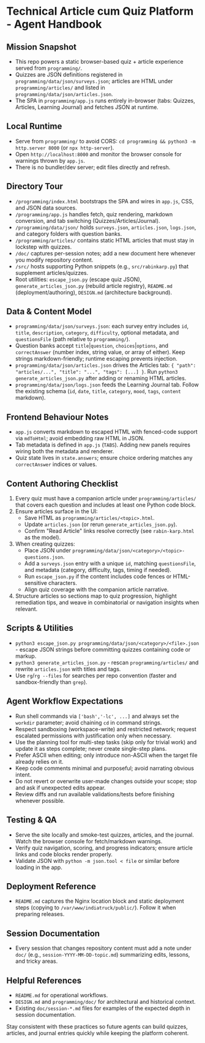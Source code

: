 # Technical Article cum Quiz Platform - Agent Handbook

## Mission Snapshot
- This repo powers a static browser-based quiz + article experience served from `programming/`.
- Quizzes are JSON definitions registered in `programming/data/json/surveys.json`; articles are HTML under `programming/articles/` and listed in `programming/data/json/articles.json`.
- The SPA in `programming/app.js` runs entirely in-browser (tabs: Quizzes, Articles, Learning Journal) and fetches JSON at runtime.

## Local Runtime
- Serve from `programming/` to avoid CORS: `cd programming && python3 -m http.server 8000` (or `npx http-server`).
- Open `http://localhost:8000` and monitor the browser console for warnings thrown by `app.js`.
- There is no bundler/dev server; edit files directly and refresh.

## Directory Tour
- `/programming/index.html` bootstraps the SPA and wires in `app.js`, CSS, and JSON data sources.
- `/programming/app.js` handles fetch, quiz rendering, markdown conversion, and tab switching (Quizzes/Articles/Journal).
- `/programming/data/json/` holds `surveys.json`, `articles.json`, `logs.json`, and category folders with question banks.
- `/programming/articles/` contains static HTML articles that must stay in lockstep with quizzes.
- `/doc/` captures per-session notes; add a new document here whenever you modify repository content.
- `/src/` hosts supporting Python snippets (e.g., `src/rabinkarp.py`) that supplement articles/quizzes.
- Root utilities: `escape_json.py` (escape quiz JSON), `generate_articles_json.py` (rebuild article registry), `README.md` (deployment/authoring), `DESIGN.md` (architecture background).

## Data & Content Model
- `programming/data/json/surveys.json`: each survey entry includes `id`, `title`, `description`, `category`, `difficulty`, optional metadata, and `questionsFile` (path relative to `programming/`).
- Question banks accept `title`|`question`, `choices`|`options`, and `correctAnswer` (number index, string value, or array of either). Keep strings markdown-friendly; runtime escaping prevents injection.
- `programming/data/json/articles.json` drives the Articles tab: `{ "path": "articles/...", "title": "...", "tags": [...] }`. Run `python3 generate_articles_json.py` after adding or renaming HTML articles.
- `programming/data/json/logs.json` feeds the Learning Journal tab. Follow the existing schema (`id`, `date`, `title`, `category`, `mood`, `tags`, `content` markdown).

## Frontend Behaviour Notes
- `app.js` converts markdown to escaped HTML with fenced-code support via `mdToHtml`; avoid embedding raw HTML in JSON.
- Tab metadata is defined in `app.js` (`TABS`). Adding new panels requires wiring both the metadata and renderer.
- Quiz state lives in `state.answers`; ensure choice ordering matches any `correctAnswer` indices or values.

## Content Authoring Checklist
1. Every quiz must have a companion article under `programming/articles/` that covers each question and includes at least one Python code block.
2. Ensure articles surface in the UI:
   - Save HTML as `programming/articles/<topic>.html`.
   - Update `articles.json` (or rerun `generate_articles_json.py`).
   - Confirm "Read Article" links resolve correctly (see `rabin-karp.html` as the model).
3. When creating quizzes:
   - Place JSON under `programming/data/json/<category>/<topic>-questions.json`.
   - Add a `surveys.json` entry with a unique `id`, matching `questionsFile`, and metadata (category, difficulty, tags, timing if needed).
   - Run `escape_json.py` if the content includes code fences or HTML-sensitive characters.
   - Align quiz coverage with the companion article narrative.
4. Structure articles so sections map to quiz progression, highlight remediation tips, and weave in combinatorial or navigation insights when relevant.

## Scripts & Utilities
- `python3 escape_json.py programming/data/json/<category>/<file>.json` - escape JSON strings before committing quizzes containing code or markup.
- `python3 generate_articles_json.py` - rescan `programming/articles/` and rewrite `articles.json` with titles and tags.
- Use `rg`/`rg --files` for searches per repo convention (faster and sandbox-friendly than `grep`).

## Agent Workflow Expectations
- Run shell commands via `['bash','-lc', ...]` and always set the `workdir` parameter; avoid chaining `cd` in command strings.
- Respect sandboxing (workspace-write) and restricted network; request escalated permissions with justification only when necessary.
- Use the planning tool for multi-step tasks (skip only for trivial work) and update it as steps complete; never create single-step plans.
- Prefer ASCII when editing; only introduce non-ASCII when the target file already relies on it.
- Keep code comments minimal and purposeful; avoid narrating obvious intent.
- Do not revert or overwrite user-made changes outside your scope; stop and ask if unexpected edits appear.
- Review diffs and run available validations/tests before finishing whenever possible.

## Testing & QA
- Serve the site locally and smoke-test quizzes, articles, and the journal. Watch the browser console for fetch/markdown warnings.
- Verify quiz navigation, scoring, and progress indicators; ensure article links and code blocks render properly.
- Validate JSON with `python -m json.tool < file` or similar before loading in the app.

## Deployment Reference
- `README.md` captures the Nginx location block and static deployment steps (copying to `/var/www/indiatruck/public/`). Follow it when preparing releases.

## Session Documentation
- Every session that changes repository content must add a note under `doc/` (e.g., `session-YYYY-MM-DD-topic.md`) summarizing edits, lessons, and tricky areas.

## Helpful References
- `README.md` for operational workflows.
- `DESIGN.md` and `programming/doc/` for architectural and historical context.
- Existing `doc/session-*.md` files for examples of the expected depth in session documentation.

Stay consistent with these practices so future agents can build quizzes, articles, and journal entries quickly while keeping the platform coherent.
